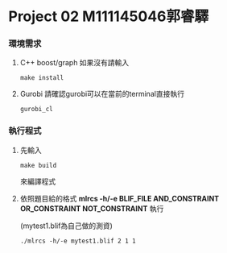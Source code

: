 # Project 02 M111145046郭睿驛

### 環境需求
1. C++ boost/graph
    如果沒有請輸入
    ```
    make install
    ```
2. Gurobi
    請確認gurobi可以在當前的terminal直接執行
    ```
    gurobi_cl
    ```

### 執行程式
1. 先輸入
    ```
    make build
    ```
    來編譯程式
2. 
    依照題目給的格式 **mlrcs -h/-e BLIF_FILE AND_CONSTRAINT OR_CONSTRAINT NOT_CONSTRAINT** 執行

    (mytest1.blif為自己做的測資)
    ```
    ./mlrcs -h/-e mytest1.blif 2 1 1
    ```

